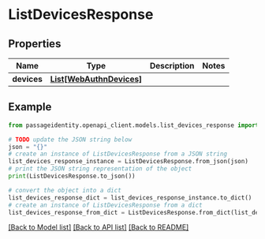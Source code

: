 # ListDevicesResponse


## Properties

Name | Type | Description | Notes
------------ | ------------- | ------------- | -------------
**devices** | [**List[WebAuthnDevices]**](WebAuthnDevices.md) |  | 

## Example

```python
from passageidentity.openapi_client.models.list_devices_response import ListDevicesResponse

# TODO update the JSON string below
json = "{}"
# create an instance of ListDevicesResponse from a JSON string
list_devices_response_instance = ListDevicesResponse.from_json(json)
# print the JSON string representation of the object
print(ListDevicesResponse.to_json())

# convert the object into a dict
list_devices_response_dict = list_devices_response_instance.to_dict()
# create an instance of ListDevicesResponse from a dict
list_devices_response_from_dict = ListDevicesResponse.from_dict(list_devices_response_dict)
```
[[Back to Model list]](../README.md#documentation-for-models) [[Back to API list]](../README.md#documentation-for-api-endpoints) [[Back to README]](../README.md)


